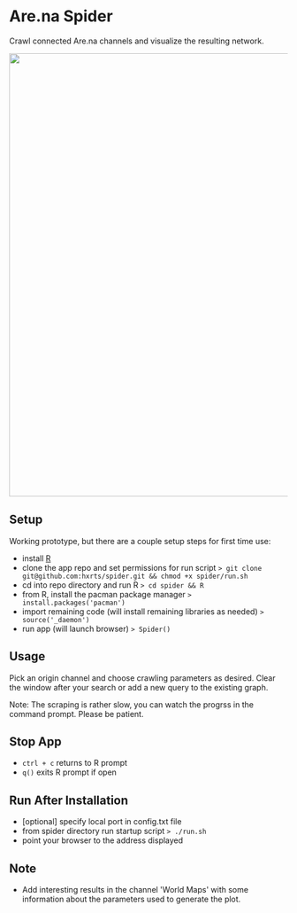 # Are.na Spider
Crawl connected Are.na channels and visualize the resulting network.

<img src="https://rawgit.com/hxrts/spider/master/world_map.png" width="800px">

## Setup

Working prototype, but there are a couple setup steps for first time use:

- install [R](https://www.r-project.org/)
- clone the app repo and set permissions for run script
```> git clone git@github.com:hxrts/spider.git && chmod +x spider/run.sh```
- cd into repo directory and run R
```> cd spider && R```
- from R, install the pacman package manager
```> install.packages('pacman')```
- import remaining code (will install remaining libraries as needed)
```> source('_daemon')```
- run app (will launch browser)
```> Spider()```

## Usage

Pick an origin channel and choose crawling parameters as desired. Clear the window after your search or add a new query to the existing graph.

Note: The scraping is rather slow, you can watch the progrss in the command prompt. Please be patient.

## Stop App

- ```ctrl + c``` returns to R prompt
- ```q()``` exits R prompt if open

## Run After Installation

- [optional] specify local port in config.txt file
- from spider directory run startup script
```> ./run.sh```
- point your browser to the address displayed

## Note

- Add interesting results in the channel 'World Maps' with some information about the parameters used to generate the plot.